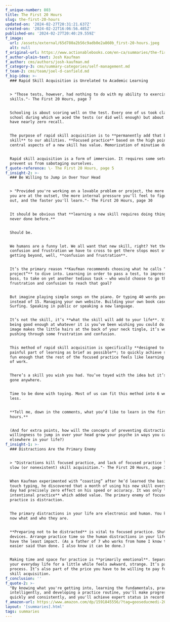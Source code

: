 ```yaml
---
f_unique-number: 803
title: The First 20 Hours
slug: the-first-20-hours
updated-on: '2024-02-27T20:31:21.637Z'
created-on: '2024-02-22T16:06:56.485Z'
published-on: '2024-02-27T20:40:29.559Z'
f_image:
  url: /assets/external/65d780a2b56c9adb0e2a860b_first-20-hours.jpeg
  alt: null
f_original-url: https://www.actionablebooks.com/en-ca/summaries/the-first-20-hours/
f_author-plain-text: Josh Kaufman
f_author: cms/authors/josh-kaufman.md
f_category-3: cms/summary-categories/self-management.md
f_team-2: cms/team/joel-d-canfield.md
f_big-idea: >-
  ### Rapid Skill Acquisition is Unrelated to Academic Learning


  > "Those tests, however, had nothing to do with my ability to exercise the
  skills."- The First 20 Hours, page 7


  Schooling is about scoring well on the test. Every one of us took classes in
  school during which we aced the tests (or did well enough) but about which we
  have nearly zero recall.


  The purpose of rapid skill acquisition is to **permanently add that beneficial
  skill** to our abilities. **Focused practice** based on the high points and
  central aspects of a new skill has value. Memorization of minutiae does not.


  Rapid skill acquisition is a form of immersion. It requires some setup to
  prevent us from sabotaging ourselves.
f_quote-reference: \- The First 20 Hours, page 5
f_insight-2: >-
  ### Be Willing to Jump in Over Your Head


  > "Provided you're working on a lovable problem or project, the more confused
  you are at the outset, the more internal pressure you'll feel to figure things
  out, and the faster you'll learn."- The First 20 Hours, page 30


  It should be obvious that **learning a new skill requires doing things we’ve
  never done before.**


  Should be.


  We humans are a funny lot. We all want that new skill, right? Yet the
  confusion and frustration we have to cross to get there stops most of us from
  getting beyond, well, **confusion and frustration**.


  It’s the primary reason **Kaufman recommends choosing what he calls “a lovable
  project”** to dive into. Learning in order to pass a test, to impress the
  boss, to take on yet another tedious task – who would choose to go through
  frustration and confusion to reach that goal?


  But imagine playing simple songs on the piano. Or typing 40 words per minute
  instead of 15. Managing your own website. Building your own book case.
  Surfing. Speaking in public or speaking a new language.


  It’s not the skill, it’s **what the skill will add to your life**. Visualize
  being good enough at whatever it is you’ve been wishing you could do. If that
  image makes the little hairs at the back of your neck tingle, it’s worth
  pushing through some frustration and confusion.


  This method of rapid skill acquisition is specifically **designed to make the
  painful part of learning as brief as possible**; to quickly achieve something
  fun enough that the rest of the focused practice feels like learning instead
  of work.


  There’s a skill you wish you had. You’ve toyed with the idea but it’s never
  gone anywhere.


  Time to be done with toying. Most of us can fit this method into 6 weeks or
  less.


  **Tell me, down in the comments, what you’d like to learn in the first 20
  hours.**


  (And for extra points, how will the concepts of preventing distractions and
  willingness to jump in over your head grow your psyche in ways you can apply
  elsewhere in your life?)
f_insight-1: >-
  ### Distractions Are the Primary Enemy


  > "Distractions kill focused practice, and lack of focused practice leads to
  slow (or nonexistent) skill acquisition."- The First 20 Hours, page 33


  When Kaufman experimented with “coasting” after he’d learned the basics of
  touch typing, he discovered that a month of using his new skill every single
  day had precisely zero effect on his speed or accuracy. It was only **focused
  intentional practice** which added value. The primary enemy of focused
  practice is distraction.


  The primary distractions in your life are electronic and human. You know right
  now what and who they are.


  **Preparing not to be distracted** is vital to focused practice. Shut off the
  devices. Arrange practice time so the human distractions in your life will
  have the least impact. (As a father of 7 who works from home I know this is
  easier said than done. I also know it can be done.)


  Making time and space for practice is **primarily emotional**. Separating from
  your everyday life for a little while feels awkward, strange. It’s part of the
  process. It’s also part of the price you have to be willing to pay for rapid
  skill acquisition.
f_conclusion: ''
f_quote-2: >-
  "By knowing what you're getting into, learning the fundamentals, practicing
  intelligently, and developing a practice routine, you'll make progress more
  quickly and consistently, and you'll achieve expert status in record time."
f_amazon-url: https://www.amazon.com/dp/1591845556/?tag=gooseducmedi-20
layout: '[summaries].html'
tags: summaries
---
```



